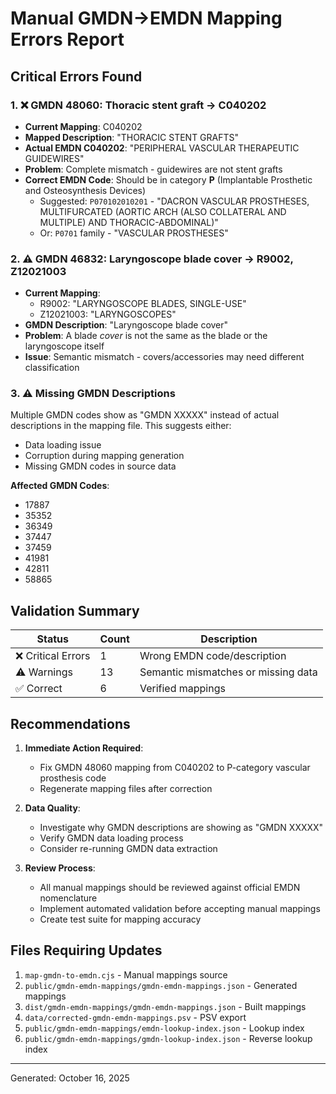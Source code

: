 # Manual GMDN→EMDN Mapping Errors Report

## Critical Errors Found

### 1. ❌ **GMDN 48060: Thoracic stent graft → C040202**
- **Current Mapping**: C040202
- **Mapped Description**: "THORACIC STENT GRAFTS"
- **Actual EMDN C040202**: "PERIPHERAL VASCULAR THERAPEUTIC GUIDEWIRES"
- **Problem**: Complete mismatch - guidewires are not stent grafts
- **Correct EMDN Code**: Should be in category **P** (Implantable Prosthetic and Osteosynthesis Devices)
  - Suggested: `P070102010201` - "DACRON VASCULAR PROSTHESES, MULTIFURCATED (AORTIC ARCH (ALSO COLLATERAL AND MULTIPLE) AND THORACIC-ABDOMINAL)"
  - Or: `P0701` family - "VASCULAR PROSTHESES"

### 2. ⚠️ **GMDN 46832: Laryngoscope blade cover → R9002, Z12021003**
- **Current Mapping**: 
  - R9002: "LARYNGOSCOPE BLADES, SINGLE-USE"
  - Z12021003: "LARYNGOSCOPES"
- **GMDN Description**: "Laryngoscope blade cover"
- **Problem**: A blade *cover* is not the same as the blade or the laryngoscope itself
- **Issue**: Semantic mismatch - covers/accessories may need different classification

### 3. ⚠️ **Missing GMDN Descriptions**
Multiple GMDN codes show as "GMDN XXXXX" instead of actual descriptions in the mapping file. This suggests either:
- Data loading issue
- Corruption during mapping generation
- Missing GMDN codes in source data

**Affected GMDN Codes**:
- 17887
- 35352
- 36349
- 37447
- 37459
- 41981
- 42811
- 58865

## Validation Summary

| Status | Count | Description |
|--------|-------|-------------|
| ❌ Critical Errors | 1 | Wrong EMDN code/description |
| ⚠️ Warnings | 13 | Semantic mismatches or missing data |
| ✅ Correct | 6 | Verified mappings |

## Recommendations

1. **Immediate Action Required**:
   - Fix GMDN 48060 mapping from C040202 to P-category vascular prosthesis code
   - Regenerate mapping files after correction

2. **Data Quality**:
   - Investigate why GMDN descriptions are showing as "GMDN XXXXX"
   - Verify GMDN data loading process
   - Consider re-running GMDN data extraction

3. **Review Process**:
   - All manual mappings should be reviewed against official EMDN nomenclature
   - Implement automated validation before accepting manual mappings
   - Create test suite for mapping accuracy

## Files Requiring Updates

1. `map-gmdn-to-emdn.cjs` - Manual mappings source
2. `public/gmdn-emdn-mappings/gmdn-emdn-mappings.json` - Generated mappings
3. `dist/gmdn-emdn-mappings/gmdn-emdn-mappings.json` - Built mappings
4. `data/corrected-gmdn-emdn-mappings.psv` - PSV export
5. `public/gmdn-emdn-mappings/emdn-lookup-index.json` - Lookup index
6. `public/gmdn-emdn-mappings/gmdn-lookup-index.json` - Reverse lookup index

---

Generated: October 16, 2025
